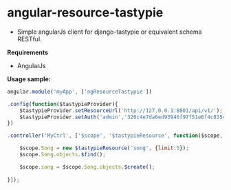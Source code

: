 angular-resource-tastypie
=========================

- Simple angularJs client for django-tastypie or equivalent schema RESTful.

**Requirements**

- AngularJs

**Usage sample:**

```javascript
angular.module('myApp', ['ngResourceTastypie'])

.config(function($tastypieProvider){
    $tastypieProvider.setResourceUrl('http://127.0.0.1:8001/api/v1/');
    $tastypieProvider.setAuth('admin','320c4e7da6ed93946f97f51e6f4c8354a098bb6e');
})

.controller('MyCtrl', ['$scope', '$tastypieResource', function($scope, $tastypieResource){

    $scope.Song = new $tastypieResource('song', {limit:5});
    $scope.Song.objects.$find();

    $scope.song = $scope.Song.objects.$create();
    
}]);
```